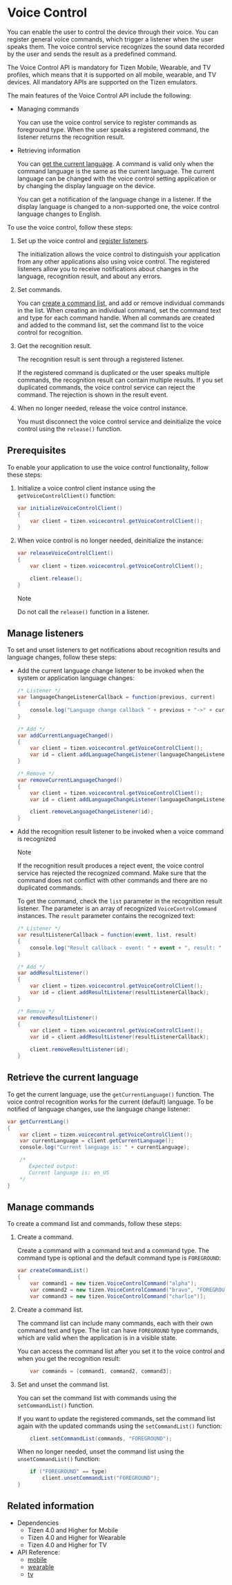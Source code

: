 # Voice Control

You can enable the user to control the device through their voice. You can register general voice commands, which trigger a listener when the user speaks them. The voice control service recognizes the sound data recorded by the user and sends the result as a predefined command.

The Voice Control API is mandatory for Tizen Mobile, Wearable, and TV profiles, which means that it is supported on all mobile, wearable, and TV devices. All mandatory APIs are supported on the Tizen emulators.

The main features of the Voice Control API include the following:

- Managing commands

  You can use the voice control service to register commands as foreground type. When the user speaks a registered command, the listener returns the recognition result.

- Retrieving information

  You can [get the current language](#info). A command is valid only when the command language is the same as the current language. The current language can be changed with the voice control setting application or by changing the display language on the device.

  You can get a notification of the language change in a listener. If the display language is changed to a non-supported one, the voice control language changes to English.


To use the voice control, follow these steps:


1. Set up the voice control and [register listeners](#callback).

   The initialization allows the voice control to distinguish your application from any other applications also using voice control. The registered listeners allow you to receive notifications about changes in the language, recognition result, and about any errors.

2. Set commands.

   You can [create a command list](#commands), and add or remove individual commands in the list. When creating an individual command, set the command text and type for each command handle. When all commands are created and added to the command list, set the command list to the voice control for recognition.

3. Get the recognition result.

   The recognition result is sent through a registered listener.

   If the registered command is duplicated or the user speaks multiple commands, the recognition result can contain multiple results. If you set duplicated commands, the voice control service can reject the command. The rejection is shown in the result event.

4. When no longer needed, release the voice control instance.

   You must disconnect the voice control service and deinitialize the voice control using the `release()` function.

## Prerequisites

   To enable your application to use the voice control functionality, follow these steps:

   1. Initialize a voice control client instance using the `getVoiceControlClient()` function:

      ```csharp
      var initializeVoiceControlClient()
      {
          var client = tizen.voicecontrol.getVoiceControlClient();
      }
      ```

   2. When voice control is no longer needed, deinitialize the instance:

      ```csharp
      var releaseVoiceControlClient()
      {
          var client = tizen.voicecontrol.getVoiceControlClient();

          client.release();
      }
      ```

      > [!NOTE]
      > Do not call the `release()` function in a listener.

<a name="callback"></a>
## Manage listeners
To set and unset listeners to get notifications about recognition results and language changes, follow these steps:


* Add the current language change listener to be invoked when the system or application language changes:

   ```csharp
   /* Listener */
   var languageChangeListenerCallback = function(previous, current)
   {
       console.log("Language change callback " + previous + "->" + current);
   }

   /* Add */
   var addCurrentLanguageChanged()
   {
       var client = tizen.voicecontrol.getVoiceControlClient();
       var id = client.addLanguageChangeListener(languageChangeListenerCallback);
   }

   /* Remove */
   var removeCurrentLanguageChanged()
   {
       var client = tizen.voicecontrol.getVoiceControlClient();
       var id = client.addLanguageChangeListener(languageChangeListenerCallback);

       client.removeLanguageChangeListener(id);
   }
   ```

* Add the recognition result listener to be invoked when a voice command is recognized

   > [!NOTE]
   >   If the recognition result produces a reject event, the voice control service has rejected the recognized command. Make sure that the command does not conflict with other commands and there are no duplicated commands.

   To get the command, check the `list` parameter in the recognition result listener. The parameter is an array of recognized `VoiceControlCommand` instances. The `result` parameter contains the recognized text:

   ```csharp
   /* Listener */
   var resultListenerCallback = function(event, list, result)
   {
       console.log("Result callback - event: " + event + ", result: " + result);
   }

   /* Add */
   var addResultListener()
   {
       var client = tizen.voicecontrol.getVoiceControlClient();
       var id = client.addResultListener(resultListenerCallback);
   }

   /* Remove */
   var removeResultListener()
   {
       var client = tizen.voicecontrol.getVoiceControlClient();
       var id = client.addResultListener(resultListenerCallback);

       client.removeResultListener(id);
   }
   ```

<a name="info"></a>
## Retrieve the current language

To get the current language, use the `getCurrentLanguage()` function. The voice control recognition works for the current (default) language. To be notified of language changes, use the language change listener:

```csharp
var getCurrentLang()
{
    var client = tizen.voicecontrol.getVoiceControlClient();
    var currentLanguage = client.getCurrentLanguage();
    console.log("Current language is: " + currentLanguage);

    /*
       Expected output:
       Current language is: en_US
    */
}
```

<a name="commands"></a>
## Manage commands

To create a command list and commands, follow these steps:

1. Create a command.  

   Create a command with a command text and a command type. The command type is optional and the default command type is <code>FOREGROUND</code>:
   ```csharp
   var createCommandList()
   {
       var command1 = new tizen.VoiceControlCommand("alpha");
       var command2 = new tizen.VoiceControlCommand("bravo", "FOREGROUND");
       var command3 = new tizen.VoiceControlCommand("charlie")];
   ```

2. Create a command list.  

   The command list can include many commands, each with their own command text and type. The list can have <code>FOREGROUND</code> type commands, which are valid when the application is in a visible state.

   You can access the command list after you set it to the voice control and when you get the recognition result:
   ```csharp
       var commands = [command1, command2, command3];
   ```

3. Set and unset the command list.  

   You can set the command list with commands using the `setCommandList()` function.

   If you want to update the registered commands, set the command list again with the updated commands using the `setCommandList()` function:

   ```csharp
       client.setCommandList(commands, "FOREGROUND");
   ```

   When no longer needed, unset the command list using the `unsetCommandList()` function:  
   ```csharp
       if ("FOREGROUND" == type)
           client.unsetCommandList("FOREGROUND");
   }
   ```

## Related information
* Dependencies
  - Tizen 4.0 and Higher for Mobile
  - Tizen 4.0 and Higher for Wearable
  - Tizen 4.0 and Higher for TV
* API Reference:
  - [mobile](../../api/latest/device_api/mobile/tizen/voicecontrol.html)
  - [wearable](../../api/latest/device_api/wearable/tizen/voicecontrol.html)
  - [tv](../../api/latest/device_api/tv/tizen/voicecontrol.html)
